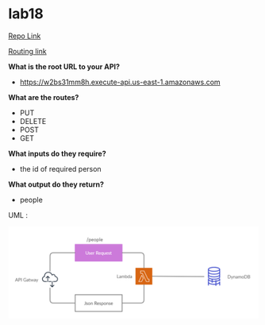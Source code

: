 # lab18

[Repo Link](https://github.com/malakMomani/lab18)

[Routing link](https://w2bs31mm8h.execute-api.us-east-1.amazonaws.com/people)

**What is the root URL to your API?**

- <https://w2bs31mm8h.execute-api.us-east-1.amazonaws.com>

**What are the routes?**

- PUT
- DELETE
- POST
- GET

**What inputs do they require?**

- the id of required person

**What output do they return?**

- people

UML :

![UML](api_gateway.png)
